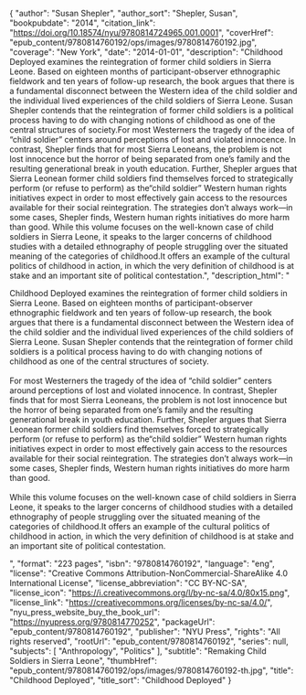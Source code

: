 {
  "author": "Susan Shepler",
  "author_sort": "Shepler, Susan",
  "bookpubdate": "2014",
  "citation_link": "https://doi.org/10.18574/nyu/9780814724965.001.0001",
  "coverHref": "epub_content/9780814760192/ops/images/9780814760192.jpg",
  "coverage": "New York",
  "date": "2014-01-01",
  "description": "Childhood Deployed examines the reintegration of former child soldiers in Sierra Leone. Based on eighteen months of participant-observer ethnographic fieldwork and ten years of follow-up research, the book argues that there is a fundamental disconnect between the Western idea of the child soldier and the individual lived experiences of the child soldiers of Sierra Leone. Susan Shepler contends that the reintegration of former child soldiers is a political process having to do with changing notions of childhood as one of the central structures of society.For most Westerners the tragedy of the idea of “child soldier” centers around perceptions of lost and violated innocence. In contrast, Shepler finds that for most Sierra Leoneans, the problem is not lost innocence but the horror of being separated from one’s family and the resulting generational break in youth education. Further, Shepler argues that Sierra Leonean former child soldiers find themselves forced to strategically perform (or refuse to perform) as the“child soldier” Western human rights initiatives expect in order to most effectively gain access to the resources available for their social reintegration. The strategies don’t always work—in some cases, Shepler finds, Western human rights initiatives do more harm than good. While this volume focuses on the well-known case of child soldiers in Sierra Leone, it speaks to the larger concerns of childhood studies with a detailed ethnography of people struggling over the situated meaning of the categories of childhood.It offers an example of the cultural politics of childhood in action, in which the very definition of childhood is at stake and an important site of political contestation.",
  "description_html": "<p>Childhood Deployed examines the reintegration of former child soldiers in Sierra Leone. Based on eighteen months of participant-observer ethnographic fieldwork and ten years of follow-up research, the book argues that there is a fundamental disconnect between the Western idea of the child soldier and the individual lived experiences of the child soldiers of Sierra Leone. Susan Shepler contends that the reintegration of former child soldiers is a political process having to do with changing notions of childhood as one of the central structures of society.<br><br>For most Westerners the tragedy of the idea of “child soldier” centers around perceptions of lost and violated innocence. In contrast, Shepler finds that for most Sierra Leoneans, the problem is not lost innocence but the horror of being separated from one’s family and the resulting generational break in youth education. Further, Shepler argues that Sierra Leonean former child soldiers find themselves forced to strategically perform (or refuse to perform) as the“child soldier” Western human rights initiatives expect in order to most effectively gain access to the resources available for their social reintegration. The strategies don’t always work—in some cases, Shepler finds, Western human rights initiatives do more harm than good. <br><br>While this volume focuses on the well-known case of child soldiers in Sierra Leone, it speaks to the larger concerns of childhood studies with a detailed ethnography of people struggling over the situated meaning of the categories of childhood.It offers an example of the cultural politics of childhood in action, in which the very definition of childhood is at stake and an important site of political contestation.</p>",
  "format": "223 pages",
  "isbn": "9780814760192",
  "language": "eng",
  "license": "Creative Commons Attribution-NonCommercial-ShareAlike 4.0 International License",
  "license_abbreviation": "CC BY-NC-SA",
  "license_icon": "https://i.creativecommons.org/l/by-nc-sa/4.0/80x15.png",
  "license_link": "https://creativecommons.org/licenses/by-nc-sa/4.0/",
  "nyu_press_website_buy_the_book_url": "https://nyupress.org/9780814770252",
  "packageUrl": "epub_content/9780814760192",
  "publisher": "NYU Press",
  "rights": "All rights reserved",
  "rootUrl": "epub_content/9780814760192",
  "series": null,
  "subjects": [
    "Anthropology",
    "Politics"
  ],
  "subtitle": "Remaking Child Soldiers in Sierra Leone",
  "thumbHref": "epub_content/9780814760192/ops/images/9780814760192-th.jpg",
  "title": "Childhood Deployed",
  "title_sort": "Childhood Deployed"
}
